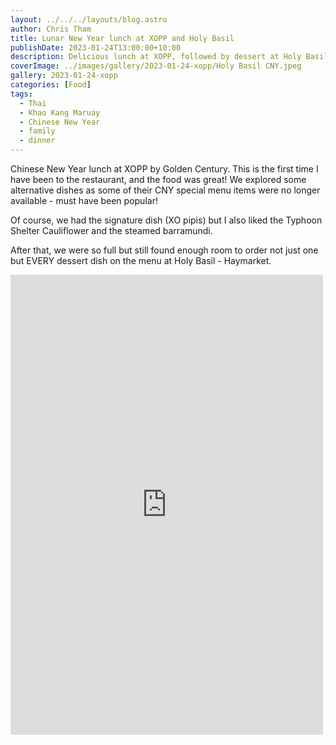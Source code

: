 ```yaml
---
layout: ../../../layouts/blog.astro
author: Chris Tham
title: Lunar New Year lunch at XOPP and Holy Basil
publishDate: 2023-01-24T13:00:00+10:00
description: Delicious lunch at XOPP, followed by dessert at Holy Basil
coverImage: ../images/gallery/2023-01-24-xopp/Holy Basil CNY.jpeg
gallery: 2023-01-24-xopp
categories: [Food]
tags:
  - Thai
  - Khao Kang Maruay
  - Chinese New Year
  - family
  - dinner
---
```


Chinese New Year lunch at XOPP by Golden Century. This is the first time I have been to the restaurant, and the food was great! We explored some alternative dishes as some of their CNY special menu items were no longer available - must have been popular!

Of course, we had the signature dish (XO pipis) but I also liked the Typhoon Shelter Cauliflower and the steamed barramundi.

After that, we were so full but still found enough room to order not just one but EVERY dessert dish on the menu at Holy Basil - Haymarket.

<iframe src="https://www.facebook.com/plugins/post.php?href=https%3A%2F%2Fwww.facebook.com%2Fchris1.tham%2Fposts%2Fpfbid0SVoBqe1joJAyPw4QKY3znPtFwMWAofHHvggRZfY5JPF3pyBBu3U7itPxzRChV1zcl&show_text=true&width=500" width="500" height="736" style="border:none;overflow:hidden" scrolling="no" frameborder="0" allowfullscreen="true" allow="autoplay; clipboard-write; encrypted-media; picture-in-picture; web-share"></iframe>
